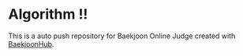 # Algorithm !!
This is a auto push repository for Baekjoon Online Judge created with [BaekjoonHub](https://github.com/BaekjoonHub/BaekjoonHub).
